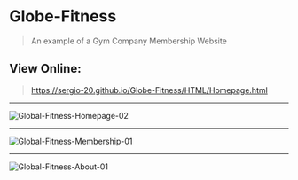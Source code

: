 # Globe-Fitness
> An example of a Gym Company Membership Website

## View Online:

> https://sergio-20.github.io/Globe-Fitness/HTML/Homepage.html
___
![Global-Fitness-Homepage-02](https://user-images.githubusercontent.com/29030325/54322109-25f74200-45b1-11e9-9168-c3b9a83213d6.png)
___
![Global-Fitness-Membership-01](https://user-images.githubusercontent.com/29030325/54322114-298ac900-45b1-11e9-885e-b52caed63c86.png)
___
![Global-Fitness-About-01](https://user-images.githubusercontent.com/29030325/54322123-327b9a80-45b1-11e9-951a-4292879f8952.png)
